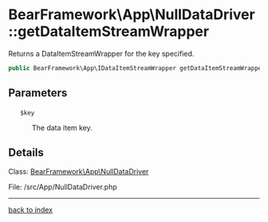 # BearFramework\App\NullDataDriver::getDataItemStreamWrapper

Returns a DataItemStreamWrapper for the key specified.

```php
public BearFramework\App\IDataItemStreamWrapper getDataItemStreamWrapper ( string $key )
```

## Parameters

&nbsp;&nbsp;&nbsp;&nbsp;&nbsp;&nbsp;`$key`

&nbsp;&nbsp;&nbsp;&nbsp;&nbsp;&nbsp;&nbsp;&nbsp;&nbsp;&nbsp;&nbsp;&nbsp;The data item key.

## Details

Class: [BearFramework\App\NullDataDriver](bearframework.app.nulldatadriver.class.md)

File: /src/App/NullDataDriver.php

---

[back to index](index.md)

